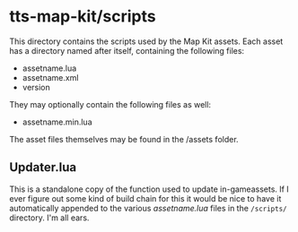 # tts-map-kit/scripts

This directory contains the scripts used by the Map Kit assets. Each asset has a directory named after itself, containing the following files:

* assetname.lua
* assetname.xml
* version

They may optionally contain the following files as well:

* assetname.min.lua

The asset files themselves may be found in the /assets folder.

## Updater.lua

This is a standalone copy of the function used to update in-gameassets. If I ever figure out some kind of build chain for this it would be nice to have it automatically appended to the various *assetname.lua* files in the `/scripts/` directory. I'm all ears.